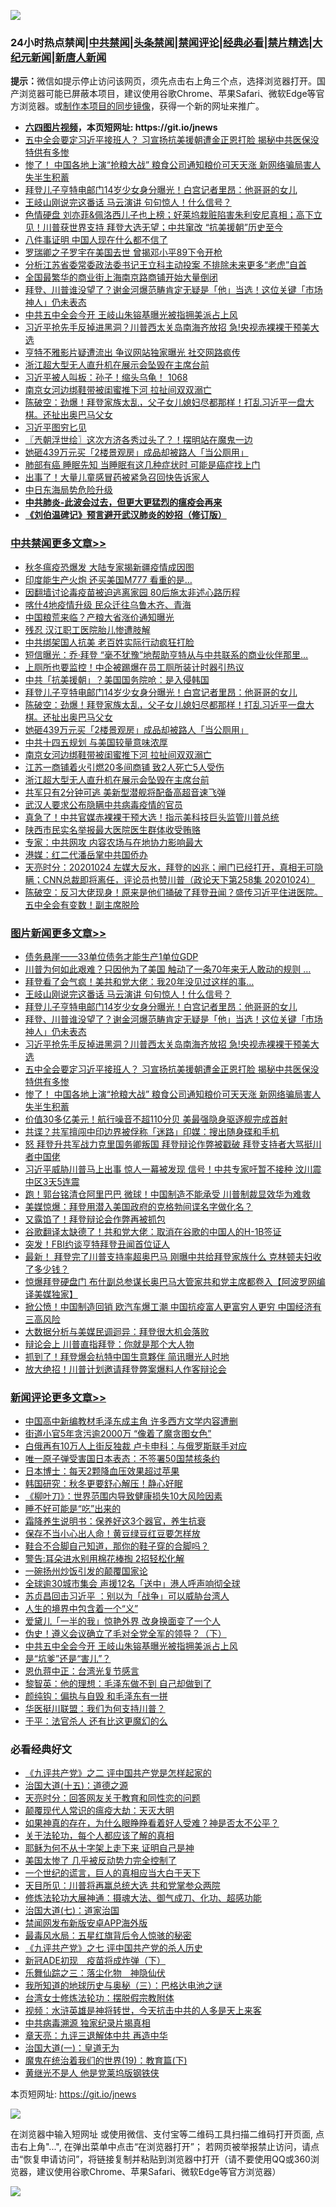 ![](https://raw.githubusercontent.com/fqnews/bnews/master/64photo/fqnews-qr.jpg)

<div id="tt">
<h3>24小时热点禁闻|<a href="#%E4%B8%AD%E5%85%B1%E7%A6%81%E9%97%BB%E6%9B%B4%E5%A4%9A%E6%96%87%E7%AB%A0">中共禁闻</a>|<a href="#%E5%9B%BE%E7%89%87%E6%96%B0%E9%97%BB%E6%9B%B4%E5%A4%9A%E6%96%87%E7%AB%A0">头条禁闻</a>|<a href="#%E6%96%B0%E9%97%BB%E8%AF%84%E8%AE%BA%E6%9B%B4%E5%A4%9A%E6%96%87%E7%AB%A0">禁闻评论|<a href="#%E5%BF%85%E7%9C%8B%E7%BB%8F%E5%85%B8%E5%A5%BD%E6%96%87">经典必看|<a href="/video.md#%E7%A6%81%E7%89%87%E7%B2%BE%E9%80%89">禁片精选</a>|<a href="https://github.com/fqnews/djy/blob/master/gb/nf1351518.md#1">大纪元新闻</a>|<a href="https://github.com/fqnews/ntdtv/blob/master/gb/prog204.md#1">新唐人新闻</a></h3>
<div><b>提示：</b>微信如提示停止访问该网页，须先点击右上角三个点，选择浏览器打开。国产浏览器可能已屏蔽本项目，建议使用谷歌Chrome、苹果Safari、微软Edge等官方浏览器。或<a href="https://github.com/fqnews/bnews/blob/master/%E5%88%B6%E4%BD%9Cgit%E7%A6%81%E9%97%BB%E9%95%9C%E5%83%8F.md">制作本项目的同步镜像</a>，获得一个新的网址来推广。</div>
<ul>
<li><b><a href="http://d1.bdrive.tk/64.mp4" target="_blank">六四图片视频</a>，本页短网址: https://git.io/jnews</b></li>
<li><a href="/topimagenews/20201025/1420116.md">五中全会要定习近平接班人？ 习宣扬抗美援朝遭金正恩打脸 揭秘中共医保没特供有多惨</a></li>
<li><a href="/topimagenews/20201025/1420081.md">惨了！ 中国各地上演“抢粮大战” 粮食公司通知粮价可天天涨 新网络骗局害人失半生积蓄</a></li>
<li><a href="/comments/20201026/1420284.md">拜登儿子亨特电邮门14岁少女身分曝光！白宫记者里昂：他哥哥的女儿</a></li>
<li><a href="/topimagenews/20201026/1420376.md">王岐山刚说完这番话 马云演讲 句句惊人！什么信号？</a></li>
<li><a href="/bannedvideo/20201026/1420286.md">色情硬盘 刘亦菲&佩洛西儿子也上榜；好莱坞栽赃陷害朱利安尼真相；高下立见！川普获世界支持 拜登大选无望；中共窜改 “抗美援朝”历史至今</a></li>
<li><a href="/comments/20201025/1420118.md">八件事证明 中国人现在什么都不信了</a></li>
<li><a href="/headline/20201025/1420115.md">罗瑞卿之子罗宇在美国去世 曾揭邓小平89下令开枪</a></li>
<li><a href="/baitai/20201025/1420043.md">分析江苏省委常委政法委书记王立科主动投案 不排除未来更多“老虎”自首</a></li>
<li><a href="/finance/20201026/1420222.md">全国最繁华的商业街上海南京路商铺开始大量倒闭</a></li>
<li><a href="/topimagenews/20201026/1420234.md">拜登、川普谁没望了？谢金河爆范畴肯定无疑是「他」当选！这位关键「市场神人」仍未表态</a></li>
<li><a href="/comments/20201026/1420315.md">中共五中全会今开 王岐山朱镕基曝光被指拥美派占上风</a></li>
<li><a href="/topimagenews/20201026/1420202.md">习近平抢先手反掉进黑洞？川普西太关岛南海齐放招 急!央视赤裸裸干预美大选</a></li>
<li><a href="/cnnews/20201026/1420275.md">亨特不雅影片疑遭流出 争议网站独家曝光 社交网路疯传</a></li>
<li><a href="/cbnews/20201026/1420210.md">浙江超大型无人直升机在展示会坠毁在主席台前</a></li>
<li><a href="/bannedvideo/20201026/1420295.md">习近平被人叫板：孙子！缩头乌龟！ 1068</a></li>
<li><a href="/cbnews/20201026/1420212.md">南京女河边绑鞋带被闺蜜推下河 拉扯间双双溺亡</a></li>
<li><a href="/cbnews/20201026/1420280.md">陈破空：劲爆！拜登家族太乱，父子女儿媳妇尽都那样！打乱习近平一盘大棋。还扯出奥巴马父女</a></li>
<li><a href="/baitai/20201026/1420335.md">习近平图穷匕见</a></li>
<li><a href="/ssgc/20201026/1420247.md">〖兲朝浮世绘〗这次方济各秀过头了？！摆明站在魔鬼一边</a></li>
<li><a href="/cbnews/20201026/1420267.md">她砸439万元买「2楼景观房」成品却被路人「当公厕用」</a></li>
<li><a href="/lifebaike/20201026/1420243.md">肺部有癌 睡眠先知 当睡眠有这几种症状时 可能是癌症找上门</a></li>
<li><a href="/health/20201025/1420009.md">出事了！大量儿童感冒药被紧急召回快告诉家人</a></li>
<li><a href="/baitai/20201025/1419997.md">中日东海局势危险升级</a></li>
<li><b><a href="/comments/20200211/1275071.md" target="_blank">中共肺炎-此波会过去，但更大更猛烈的瘟疫会再来</a></b></li>
<li><b><a href="/comments/20200207/1272816.md" target="_blank">《刘伯温碑记》预言避开武汉肺炎的妙招（修订版）</a></b></li>
</ul>
</div>

<div class="catlist">
<h3><a href="/cbnews/" target="_blank">中共禁闻</a><span><a href="/cbnews/" target="_blank" rel="nofollow">更多文章>></a></span></h3>
<ul>
<li><a href="/cbnews/20201026/1420479.md" target="_blank">秋冬瘟疫恐爆发 大陆专家揭新疆疫情成因图</a></li>
<li><a href="/cbnews/20201026/1420445.md" target="_blank">印度能生产火炮 还买美国M777 看重的是&#8230;</a></li>
<li><a href="/cbnews/20201026/1420444.md" target="_blank">因翻墙讨论毒疫苗被迫逃离家园 80后施太非述心路历程</a></li>
<li><a href="/cbnews/20201026/1420443.md" target="_blank">喀什4地疫情升级 民众迁往乌鲁木齐、青海</a></li>
<li><a href="/cbnews/20201026/1420442.md" target="_blank">中国粮荒来临？产粮大省涨价通知曝光</a></li>
<li><a href="/cbnews/20201026/1420404.md" target="_blank">残忍 汉江职工医院胎儿惨遭肢解</a></li>
<li><a href="/cbnews/20201026/1420377.md" target="_blank">中共绑架国人抗美 老百姓实际行动疯狂打脸</a></li>
<li><a href="/cbnews/20201026/1420338.md" target="_blank">短信曝光：乔·拜登 “毫不犹豫”地帮助亨特从与中共联系的商业伙伴那里&#8230;</a></li>
<li><a href="/cbnews/20201026/1420337.md" target="_blank">上厕所也要监控！中企被踢爆在员工厕所装计时器引热议</a></li>
<li><a href="/cbnews/20201026/1420293.md" target="_blank">中共「抗美援朝」？美国国务院呛：是入侵韩国</a></li>
<li><a href="/comments/20201026/1420284.md" target="_blank">拜登儿子亨特电邮门14岁少女身分曝光！白宫记者里昂：他哥哥的女儿</a></li>
<li><a href="/cbnews/20201026/1420280.md" target="_blank">陈破空：劲爆！拜登家族太乱，父子女儿媳妇尽都那样！打乱习近平一盘大棋。还扯出奥巴马父女</a></li>
<li><a href="/cbnews/20201026/1420267.md" target="_blank">她砸439万元买「2楼景观房」成品却被路人「当公厕用」</a></li>
<li><a href="/cbnews/20201026/1420231.md" target="_blank">中共十四五规划 与美国较量意味浓厚</a></li>
<li><a href="/cbnews/20201026/1420212.md" target="_blank">南京女河边绑鞋带被闺蜜推下河 拉扯间双双溺亡</a></li>
<li><a href="/cbnews/20201026/1420211.md" target="_blank">江苏一商铺着火引燃20多间商铺 致2人死亡5人受伤</a></li>
<li><a href="/cbnews/20201026/1420210.md" target="_blank">浙江超大型无人直升机在展示会坠毁在主席台前</a></li>
<li><a href="/cbnews/20201026/1420185.md" target="_blank">共军只有2分钟可逃 美新型潜舰将配备高超音速飞弹</a></li>
<li><a href="/cbnews/20201025/1420143.md" target="_blank">武汉人要求公布隐瞒中共病毒疫情的官员</a></li>
<li><a href="/cbnews/20201025/1419952.md" target="_blank">真急了！中共官媒赤裸裸干预大选！指示美科技巨头监管川普总统</a></li>
<li><a href="/cbnews/20201025/1419886.md" target="_blank">陕西市民实名举报最大医院医生群体收受贿赂</a></li>
<li><a href="/cbnews/20201025/1419857.md" target="_blank">专家：中共网攻 内容农场与在地协力影响最大</a></li>
<li><a href="/cbnews/20201025/1419856.md" target="_blank">港媒：红二代潘岳掌中共国侨办</a></li>
<li><a href="/cbnews/20201025/1419825.md" target="_blank">天亮时分：20201024 左媒大反水，拜登的凶兆；闸门已经打开，真相无可隐瞒；CNN总裁即将离任，评论员也赞川普（政论天下第258集 20201024）</a></li>
<li><a href="/cbnews/20201025/1419778.md" target="_blank">陈破空：反习大佬现身！原来是他们捅破了拜登丑闻？盛传习近平住进医院。五中全会有变数！副主席脱险</a></li>

</ul>
</div>
<div class="catlist">
<h3><a href="/topimagenews/" target="_blank">图片新闻</a><span><a href="/topimagenews/" target="_blank" rel="nofollow">更多文章>></a></span></h3>
<ul>
<li><a href="/topimagenews/20201026/1420478.md" target="_blank">债务悬崖——33单位债务才能生产1单位GDP</a></li>
<li><a href="/topimagenews/20201026/1420441.md" target="_blank">川普为何如此艰难？只因他为了美国 触动了一条70年来无人敢动的规则 &#8230;</a></li>
<li><a href="/topimagenews/20201026/1420440.md" target="_blank">拜登看了会气疯！美共和党大佬：我20年没见过这样的事…</a></li>
<li><a href="/topimagenews/20201026/1420376.md" target="_blank">王岐山刚说完这番话 马云演讲 句句惊人！什么信号？</a></li>
<li><a href="/comments/20201026/1420284.md" target="_blank">拜登儿子亨特电邮门14岁少女身分曝光！白宫记者里昂：他哥哥的女儿</a></li>
<li><a href="/topimagenews/20201026/1420234.md" target="_blank">拜登、川普谁没望了？谢金河爆范畴肯定无疑是「他」当选！这位关键「市场神人」仍未表态</a></li>
<li><a href="/topimagenews/20201026/1420202.md" target="_blank">习近平抢先手反掉进黑洞？川普西太关岛南海齐放招 急!央视赤裸裸干预美大选</a></li>
<li><a href="/topimagenews/20201025/1420116.md" target="_blank">五中全会要定习近平接班人？ 习宣扬抗美援朝遭金正恩打脸 揭秘中共医保没特供有多惨</a></li>
<li><a href="/topimagenews/20201025/1420081.md" target="_blank">惨了！ 中国各地上演“抢粮大战” 粮食公司通知粮价可天天涨 新网络骗局害人失半生积蓄</a></li>
<li><a href="/topimagenews/20201025/1419905.md" target="_blank">价值30多亿美元！航行噪音不超110分贝 美最强隐身驱逐舰完成首射</a></li>
<li><a href="/topimagenews/20201025/1419885.md" target="_blank">共谍？共军擅闯中印边界被俘称「迷路」印媒：搜出随身碟和手机</a></li>
<li><a href="/topimagenews/20201025/1419696.md" target="_blank">怒 拜登升共军战力克里国务卿叛国 拜登辩论作弊被戳破 拜登支持者大骂挺川者中国佬</a></li>
<li><a href="/topimagenews/20201024/1419632.md" target="_blank">习近平威胁川普马上出事 惊人一幕被发现 信号！中共专家吁暂不接种 汶川震中区3天5连震</a></li>
<li><a href="/topimagenews/20201024/1419580.md" target="_blank">跑！郭台铭清仓阿里巴巴 微球！中国制造不能承受 川普制裁显效华为难救</a></li>
<li><a href="/topimagenews/20201024/1419448.md" target="_blank">美媒惊爆：拜登用潜入美国政府的克格勃间谍名字做化名？</a></li>
<li><a href="/topimagenews/20201024/1419418.md" target="_blank">又露馅了！拜登辩论会作弊再被抓包</a></li>
<li><a href="/topimagenews/20201024/1419395.md" target="_blank">谷歌翻译太缺德了！共和党大佬：取消在谷歌的中国人的H-1B签证</a></li>
<li><a href="/topimagenews/20201024/1419394.md" target="_blank">突发！FBI约谈亨特拜登丑闻首位证人</a></li>
<li><a href="/topimagenews/20201024/1419175.md" target="_blank">最新！ 拜登完了川普支持率超奥巴马 刚曝中共给拜登家族什么 克林顿夫妇收了多少钱？</a></li>
<li><a href="/topimagenews/20201024/1419161.md" target="_blank">惊爆拜登硬盘门 布什副总参谋长奥巴马大管家共和党主席都卷入【阿波罗网编译美媒独家】</a></li>
<li><a href="/topimagenews/20201023/1419001.md" target="_blank">掀公愤！中国制造回销 欧汽车爆工潮 中国抗疫富人更富穷人更穷 中国经济有三高风险</a></li>
<li><a href="/topimagenews/20201023/1418941.md" target="_blank">大数据分析与美媒民调迴异：拜登很大机会落败</a></li>
<li><a href="/topimagenews/20201023/1418912.md" target="_blank">辩论会上 川普直指拜登：你就是那个大人物</a></li>
<li><a href="/topimagenews/20201023/1418753.md" target="_blank">抓到了！拜登爆会杭特中国生意夥伴 简讯曝光人时地</a></li>
<li><a href="/topimagenews/20201023/1418752.md" target="_blank">放大绝招！川普计划邀请拜登弊案爆料人作客辩论会</a></li>

</ul>
</div>
<div class="catlist">
<h3><a href="/comments/" target="_blank">新闻评论</a><span><a href="/comments/" target="_blank" rel="nofollow">更多文章>></a></span></h3>
<ul>
<li><a href="/comments/20201026/1420483.md" target="_blank">中国高中新编教材毛泽东成主角 许多西方文学内容遭删</a></li>
<li><a href="/comments/20201026/1420474.md" target="_blank">街道小官5年贪污逾2000万 “像着了魔贪图女色”</a></li>
<li><a href="/comments/20201026/1420473.md" target="_blank">白俄再有10万人上街反独裁 卢卡申科：与俄罗斯联手对应</a></li>
<li><a href="/comments/20201026/1420467.md" target="_blank">唯一原子弹受害国日本表态：不签署50国禁核条约</a></li>
<li><a href="/comments/20201026/1420466.md" target="_blank">日本博士：每天2颗降血压效果超过苹果</a></li>
<li><a href="/comments/20201026/1420465.md" target="_blank">韩国研究：秋冬更要舒心解压！静心好眠</a></li>
<li><a href="/comments/20201026/1420464.md" target="_blank">《柳叶刀》：世界范围内导致健康损失10大风险因素</a></li>
<li><a href="/comments/20201026/1420463.md" target="_blank">睡不好可能是“吃”出来的</a></li>
<li><a href="/comments/20201026/1420462.md" target="_blank">霜降养生说明书：保养好这3个器官，养生抗衰</a></li>
<li><a href="/comments/20201026/1420437.md" target="_blank">保存不当小心出人命！黄豆绿豆红豆要怎样放</a></li>
<li><a href="/comments/20201026/1420436.md" target="_blank">鞋合不合脚自己知道，那你的鞋子穿的合脚吗？</a></li>
<li><a href="/comments/20201026/1420435.md" target="_blank">警告:耳朵进水别用棉花棒掏 2招轻松化解</a></li>
<li><a href="/comments/20201026/1420413.md" target="_blank">一碗扬州炒饭引发的颠覆国家论</a></li>
<li><a href="/comments/20201026/1420411.md" target="_blank">全球逾30城市集会 声援12名「送中」港人呼声响彻全球</a></li>
<li><a href="/comments/20201026/1420410.md" target="_blank">苏贞昌回击习近平 ：别以为「战争」可以威胁台湾人</a></li>
<li><a href="/comments/20201026/1420406.md" target="_blank">人生的境界中包含着一个“义”</a></li>
<li><a href="/comments/20201026/1420351.md" target="_blank">爱黛儿「一半的我」惊艳外界 改身换面变了一个人</a></li>
<li><a href="/comments/20201026/1420325.md" target="_blank">伪史！遵义会议确立了毛对全党全军的领导？（下）</a></li>
<li><a href="/comments/20201026/1420315.md" target="_blank">中共五中全会今开 王岐山朱镕基曝光被指拥美派占上风</a></li>
<li><a href="/comments/20201026/1420310.md" target="_blank">是“坑爹”还是“害儿”？</a></li>
<li><a href="/comments/20201026/1420309.md" target="_blank">恩仇蒋中正：台湾光复节感言</a></li>
<li><a href="/comments/20201026/1420300.md" target="_blank">黎智英：他的理想：毛泽东做不到 自己却做到了</a></li>
<li><a href="/comments/20201026/1420299.md" target="_blank">颜纯钩：偏执与自毁 和毛泽东有一拼</a></li>
<li><a href="/comments/20201026/1420298.md" target="_blank">华医挺川联盟：我们为何支持川普？</a></li>
<li><a href="/comments/20201026/1420297.md" target="_blank">于平：法官杀人 还有比这更魔幻的么</a></li>

</ul>
</div>

<div class="catlist">
<h3>必看经典好文</h3>
<ul>
<li><a href="/bookonline/20131116/201055.md" target="_blank">《九评共产党》之二 评中国共产党是怎样起家的</a></li>
<li><a href="/topimagenews/20180322/917868.md" target="_blank">治国大道(十五)：道德之源</a></li>
<li><a href="/cbnews/20200916/1397196.md" target="_blank">天亮时分：回答网友关于教育和同性恋的问题</a></li>
<li><a href="/comments/20200619/783185.md" target="_blank">颠覆现代人常识的瘟疫大劫：天灭大明</a></li>
<li><a href="/comments/20200623/1346844.md" target="_blank">如果神真的存在，为什么眼睁睁看着好人受难？神是否太不公平？</a></li>
<li><a href="/topimagenews/20161125/619230.md" target="_blank">关于法轮功，每个人都应该了解的真相</a></li>
<li><a href="/ccpdope/20190803/1168965.md" target="_blank">耶稣为何不从十字架上走下来 证明自己是神</a></li>
<li><a href="/comments/20200624/1349702.md" target="_blank">美国太惨了 几乎被反动势力完全控制了</a></li>
<li><a href="/comments/20200621/1348067.md" target="_blank">一个世纪的谎言，巨人的真相应当大白于天下</a></li>
<li><a href="/comments/20200816/1381118.md" target="_blank">天目所见：川普将再赢总统大选 共和党掌参众两院</a></li>
<li><a href="/comments/20191203/1234383.md" target="_blank">修炼法轮功大展神通：摄魂大法、御气成刀、化功、超感功能</a></li>
<li><a href="/cbnews/20190424/913985.md" target="_blank">治国大道(七)：道家治国</a></li>
<li><a href="/comments/20200627/783266.md" target="_blank">禁闻网发布新版安卓APP海外版</a></li>
<li><a href="/cbnews/20201005/1408304.md" target="_blank">最毒风水局：五星红旗背后令人惊骇的秘密</a></li>
<li><a href="/bookonline/20131116/201048.md" target="_blank">《九评共产党》之七 评中国共产党的杀人历史</a></li>
<li><a href="/headline/20200908/1392940.md" target="_blank">新冠ADE初现　疫苗将成炸弹（下）</a></li>
<li><a href="/tculture/20190101/1056889.md" target="_blank">乐舞仙踪之三：落尘化物　神隐仙伏</a></li>
<li><a href="/tculture/xiulian/20170726/797589.md" target="_blank">我所知道的地球历史与奥秘（三）：巴格达电池之谜</a></li>
<li><a href="/cbnews/20200610/1342772.md" target="_blank">台湾女士修炼法轮功：摆脱假宗教附体</a></li>
<li><a href="/comments/20200623/1273653.md" target="_blank">视频：水浒英雄是神将转世，今天抗击中共的人多是天上来客</a></li>
<li><a href="/ccpdope/20200412/1311165.md" target="_blank">中共病毒溯源 独家纪录片揭真相</a></li>
<li><a href="/comments/20131119/1029445.md" target="_blank">章天亮：九评三退解体中共 再造中华</a></li>
<li><a href="/cbnews/20180307/911097.md" target="_blank">治国大道(一)：皇道无为</a></li>
<li><a href="/comments/20180716/972458.md" target="_blank">魔鬼在统治着我们的世界(19)：教育篇(下)</a></li>
<li><a href="/lifebaike/20190522/1131765.md" target="_blank">黄继光不是人 他是党莱坞版钢铁侠</a></li>

</ul>
</div>

本页短网址: https://git.io/jnews

![](https://raw.githubusercontent.com/fqnews/bnews/master/64photo/fqnews-qr.jpg)

在浏览器中输入短网址 或使用微信、支付宝等二维码工具扫描二维码打开页面, 点击右上角"...", 在弹出菜单中点击“在浏览器打开”； 若网页被举报禁止访问，请点击“恢复申请访问”，将链接复制并粘贴到浏览器中打开（请不要使用QQ或360浏览器，建议使用谷歌Chrome、苹果Safari、微软Edge等官方浏览器）

![](https://raw.githubusercontent.com/fqnews/bnews/master/64photo/wx.jpg)